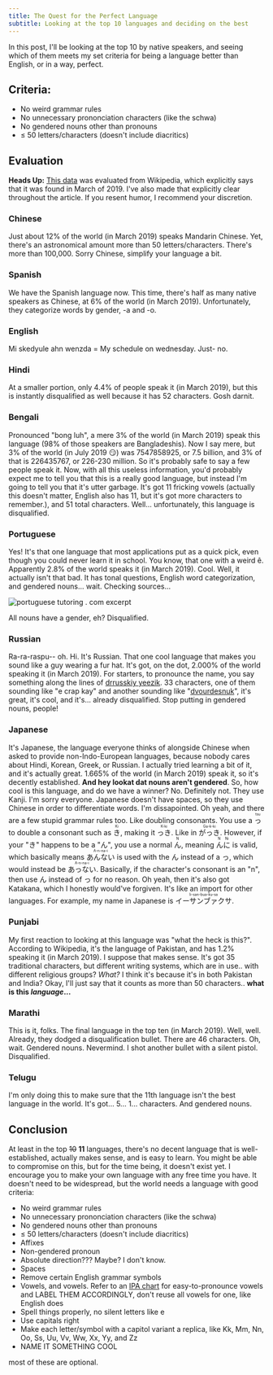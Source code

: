 ```yaml
---
title: The Quest for the Perfect Language
subtitle: Looking at the top 10 languages and deciding on the best
---
```


In this post, I'll be looking at the top 10 by native speakers, and seeing which of them meets my set criteria for being a language better than English, or in a way, perfect.

## Criteria:

* No weird grammar rules
* No unnecessary prononciation characters (like the schwa)
* No gendered nouns other than pronouns
* ≤ 50 letters/characters (doesn't include diacritics)

## Evaluation

**Heads Up:** [This data](https://en.wikipedia.org/wiki/List_of_languages_by_number_of_native_speakers#Top_languages_by_population) was evaluated from Wikipedia, which explicitly says that it was found in March of 2019. I've also made that explicitly clear throughout the article. If you resent humor, I recommend your discretion.

### Chinese

Just about 12% of the world (in March 2019) speaks Mandarin Chinese. Yet, there's an astronomical amount more than 50 letters/characters. There's more than 100,000. Sorry Chinese, simplify your language a bit.

### Spanish

We have the Spanish language now. This time, there's half as many native speakers as Chinese, at 6% of the world (in March 2019). Unfortunately, they categorize words by gender, -a and -o.

### English

<span class="notranslate">Mi skedyule ahn wenzda = My schedule on wednesday.</span> Just- no.

### Hindi

At a smaller portion, only 4.4% of people speak it (in March 2019), but this is instantly disqualified as well because it has 52 characters. Gosh darnit.

### Bengali

Pronounced "bong luh", a mere 3% of the world (in March 2019) speak this language (98% of those speakers are Bangladeshis). Now I say mere, but 3% of the world (in July 2019 😏) was 7547858925, or 7.5 billion, and 3% of that is 226435767, or 226-230 million. So it's probably safe to say a few people speak it. Now, with all this useless information, you'd probably expect me to tell you that this is a really good language, but instead I'm going to tell you that it's utter garbage. It's got 11 fricking vowels (actually this doesn't matter, English also has 11, but it's got more characters to remember.), and 51 total characters. Well... unfortunately, this language is disqualified.

### Portuguese

Yes! It's that one language that most applications put as a quick pick, even though you could never learn it in school. You know, that one with a weird ê. Apparently 2.8% of the world speaks it (in March 2019). Cool. Well, it actually isn't that bad. It has tonal questions, English word categorization, and gendered nouns... wait. Checking sources...

![portuguese tutoring . com excerpt](https://ethanmcbloxxer.is-ne.at/zVGJF3.png)

All nouns have a gender, eh? Disqualified.

### Russian

Ra-ra-raspu-- oh. Hi. It's Russian. That one cool language that makes you sound like a guy wearing a fur hat. It's got, on the dot, 2.000% of the world speaking it (in March 2019). For starters, to pronounce the name, you say something along the lines of [drrusskiy yeezik](https://upload.wikimedia.org/wikipedia/commons/5/5c/Ru-russkiy_jizyk.ogg). 33 characters, one of them sounding like "e crap kay" and another sounding like "[dvourdesnuk](https://upload.wikimedia.org/wikipedia/commons/0/03/Russian_%D0%AA_pronunciation.ogg)", it's great, it's cool, and it's... already disqualified. Stop putting in gendered nouns, people!

### Japanese

It's Japanese, the language everyone thinks of alongside Chinese when asked to provide non-Indo-European languages, because nobody cares about Hindi, Korean, Greek, or Russian. I actually tried learning a bit of it, and it's actually great. 1.665% of the world (in March 2019) speak it, so it's decently established. **And hey lookat dat nouns aren't gendered**. So, how cool is this language, and do we have a winner? No. Definitely not. They use Kanji. I'm sorry everyone. Japanese doesn't have spaces, so they use Chinese in order to differentiate words. I'm dissapointed. Oh yeah, and there are a few stupid grammar rules too. Like doubling consonants. You use a <ruby>っ <rp>(</rp><rt>tsu</rt><rp>)</rp></ruby> to double a consonant such as <ruby>き <rp>(</rp><rt>Ki</rt><rp>)</rp></ruby>, making it <ruby>っき <rp>(</rp><rt>K-ki</rt><rp>)</rp></ruby>. Like in <ruby>がっき <rp>(</rp><rt>Ga-k-ki</rt><rp>)</rp></ruby>. However, if your "き" happens to be a "ん", you use a normal <ruby>ん <rp>(</rp><rt>N</rt><rp>)</rp></ruby>, meaning <ruby>んに <rp>(</rp><rt>N Ni</rt><rp>)</rp></ruby> is valid, which basically means <ruby>あんない <rp>(</rp><rt>A-n-na-i</rt><rp>)</rp></ruby> is used with the ん instead of a っ, which would instead be <ruby>あっない <rp>(</rp><rt>A-n-na-i</rt><rp>)</rp></ruby>. Basically, if the character's consonant is an "n", then use ん instead of っ for no reason. Oh yeah, then it's also got Katakana, which I honestly would've forgiven. It's like an import for other languages. For example, my name in Japanese is <ruby>イーサンブァクサ <rp>(</rp><rt>Ii-san-bua-ku-sa</rt><rp>)</rp></ruby>.

### Punjabi

My first reaction to looking at this language was "what the heck is this?". According to Wikipedia, it's the language of Pakistan, and has 1.2% speaking it (in March 2019). I suppose that makes sense. It's got 35 traditional characters, but different writing systems, which are in use.. with different religious groups? *What?* I think it's because it's in both Pakistan and India? Okay, I'll just say that it counts as more than 50 characters.. **what is this *language*...**

### Marathi

This is it, folks. The final language in the top ten (in March 2019). Well, well. Already, they dodged a disqualification bullet. There are 46 characters. Oh, wait. Gendered nouns. Nevermind. I shot another bullet with a silent pistol. Disqualified.

### Telugu

I'm only doing this to make sure that the 11th language isn't the best language in the world. It's got... 5... 1... characters. And gendered nouns.

## Conclusion

At least in the top ~~10~~ **11** languages, there's no decent language that is well-established, actually makes sense, and is easy to learn. You might be able to compromise on this, but for the time being, it doesn't exist yet. I encourage you to make your own language with any free time you have. It doesn't need to be widespread, but the world needs a language with good criteria:

* No weird grammar rules
* No unnecessary prononciation characters (like the schwa)
* No gendered nouns other than pronouns
* ≤ 50 letters/characters (doesn't include diacritics)
* Affixes
* Non-gendered pronoun
* Absolute direction??? Maybe? I don't know.
* Spaces
* Remove certain English grammar symbols
* Vowels, and vowels. Refer to an [IPA chart](https://upload.wikimedia.org/wikipedia/commons/8/8f/IPA_chart_2020.svg) for easy-to-pronounce vowels and LABEL THEM ACCORDINGLY, don't reuse all vowels for one, like English does
* Spell things properly, no silent letters like e
* Use capitals right
* Make each letter/symbol with a capitol variant a replica, like Kk, Mm, Nn, Oo, Ss, Uu, Vv, Ww, Xx, Yy, and Zz
* NAME IT SOMETHING COOL

most of these are optional.
